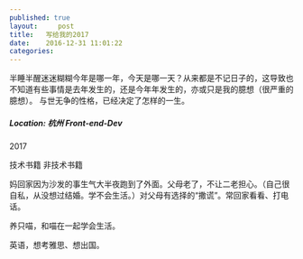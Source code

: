 ```yaml
---
published: true
layout:     post
title:   写给我的2017
date:    2016-12-31 11:01:22
categories:
---
```

半睡半醒迷迷糊糊今年是哪一年，今天是哪一天？从来都是不记日子的，这导致也不知道有些事情是去年发生的，还是今年年发生的，亦或只是我的臆想（很严重的臆想）。
与世无争的性格，已经决定了怎样的一生。



##### Location: 杭州    Front-end-Dev

2017
  
  技术书籍   非技术书籍 
  
妈回家因为沙发的事生气大半夜跑到了外面。父母老了，不让二老担心。（自己很自私，从没想过结婚。学不会生活。）对父母有选择的“撒谎”。常回家看看、打电话。

养只喵，和喵在一起学会生活。

英语，想考雅思、想出国。
